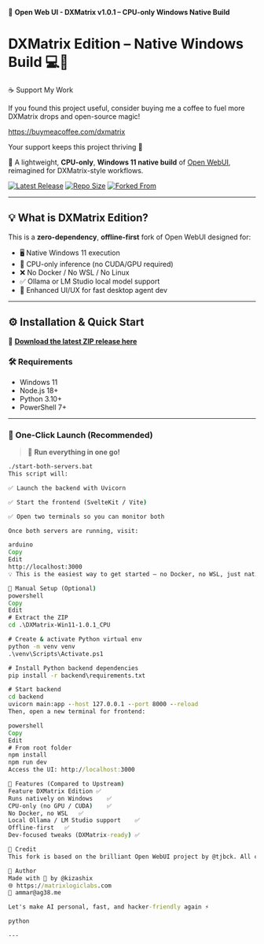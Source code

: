 🚀 **Open Web UI - DXMatrix v1.0.1 – CPU-only Windows Native Build**

# DXMatrix Edition – Native Windows Build 💻🧠

☕ Support My Work

If you found this project useful, consider buying me a coffee to fuel more DXMatrix drops and open-source magic!

https://buymeacoffee.com/dxmatrix

Your support keeps this project thriving 💜

🚀 A lightweight, **CPU-only**, **Windows 11 native build** of [Open WebUI](https://github.com/open-webui/open-webui), reimagined for DXMatrix-style workflows.

[![Latest Release](https://img.shields.io/github/v/release/kizashix/docs?label=Release)](https://github.com/kizashix/docs/releases)
[![Repo Size](https://img.shields.io/github/repo-size/kizashix/docs)](https://github.com/kizashix/docs)
[![Forked From](https://img.shields.io/badge/forked%20from-open--webui%2Fopen--webui-blue?logo=github)](https://github.com/open-webui/open-webui)

---

## 💡 What is DXMatrix Edition?

This is a **zero-dependency**, **offline-first** fork of Open WebUI designed for:

- 🖥️ Native Windows 11 execution  
- 🧩 CPU-only inference (no CUDA/GPU required)  
- ❌ No Docker / No WSL / No Linux  
- ✅ Ollama or LM Studio local model support  
- 🧬 Enhanced UI/UX for fast desktop agent dev  

---

## ⚙️ Installation & Quick Start

🔗 [**Download the latest ZIP release here**](https://github.com/kizashix/docs/releases/latest)

### 🛠 Requirements

- Windows 11  
- Node.js 18+  
- Python 3.10+  
- PowerShell 7+

---

### 🚀 One-Click Launch (Recommended)

> 🎯 **Run everything in one go!**

```bat
./start-both-servers.bat
This script will:

✅ Launch the backend with Uvicorn

✅ Start the frontend (SvelteKit / Vite)

✅ Open two terminals so you can monitor both

Once both servers are running, visit:

arduino
Copy
Edit
http://localhost:3000
💡 This is the easiest way to get started — no Docker, no WSL, just native speed and control.

🧰 Manual Setup (Optional)
powershell
Copy
Edit
# Extract the ZIP
cd .\DXMatrix-Win11-1.0.1_CPU

# Create & activate Python virtual env
python -m venv venv
.\venv\Scripts\Activate.ps1

# Install Python backend dependencies
pip install -r backend\requirements.txt

# Start backend
cd backend
uvicorn main:app --host 127.0.0.1 --port 8000 --reload
Then, open a new terminal for frontend:

powershell
Copy
Edit
# From root folder
npm install
npm run dev
Access the UI: http://localhost:3000

🧪 Features (Compared to Upstream)
Feature	DXMatrix Edition ✅
Runs natively on Windows	✅
CPU-only (no GPU / CUDA)	✅
No Docker, no WSL	✅
Local Ollama / LM Studio support	✅
Offline-first	✅
Dev-focused tweaks (DXMatrix-ready)	✅

🔗 Credit
This fork is based on the brilliant Open WebUI project by @tjbck. All core functionality is preserved — this build simply retools the experience for Windows-native, no-dependency power users.

🧠 Author
Made with 💜 by @kizashix
🌐 https://matrixlogiclabs.com
📩 ammar@ag38.me

Let's make AI personal, fast, and hacker-friendly again ⚡

python

---


